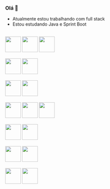### Olá 👋


- Atualmente estou trabalhando com full stack
- Estou estudando Java e Sprint Boot


<!--PHP-->
<div style="display: inline_block"><br>
  <img src="https://cdn.jsdelivr.net/gh/devicons/devicon/icons/php/php-plain.svg" style="width: 50px; height: 50px;"/>
  
  <img src="https://cdn.jsdelivr.net/gh/devicons/devicon/icons/laravel/laravel-plain-wordmark.svg" style="width: 50px; height: 50px;"/>
  
  <img src="https://cdn.jsdelivr.net/gh/devicons/devicon/icons/zend/zend-plain-wordmark.svg" style="width: 50px; height: 50px;"/>
</div>
  
  
  
<!--JAVA-->
<div style="display: inline_block"><br>
  <img src="https://cdn.jsdelivr.net/gh/devicons/devicon/icons/java/java-original-wordmark.svg" style="width: 50px; height: 50px;"/>
  
  <img src="https://cdn.jsdelivr.net/gh/devicons/devicon/icons/spring/spring-original-wordmark.svg" style="width: 50px; height: 50px;"/>
</div>
  
  
  
<!--JAVASCRIPT-->
<div style="display: inline_block"><br>
  <img src="https://cdn.jsdelivr.net/gh/devicons/devicon/icons/javascript/javascript-original.svg" style="width: 50px; height: 50px;"/>
  
  <img src="https://cdn.jsdelivr.net/gh/devicons/devicon/icons/vuejs/vuejs-original-wordmark.svg" style="width: 50px; height: 50px;"/>
</div>
  
  
  
<!--HTML / CSS-->
<div style="display: inline_block"><br>
  <img src="https://cdn.jsdelivr.net/gh/devicons/devicon/icons/html5/html5-original-wordmark.svg" style="width: 50px; height: 50px;"/>
  
  <img src="https://cdn.jsdelivr.net/gh/devicons/devicon/icons/css3/css3-original-wordmark.svg" style="width: 50px; height: 50px;"/>
  
  <img src="https://cdn.jsdelivr.net/gh/devicons/devicon/icons/bootstrap/bootstrap-plain-wordmark.svg" style="width: 50px; height: 50px;"/>
</div>


<!--BD-->
<div style="display: inline_block"><br>
  <img src="https://cdn.jsdelivr.net/gh/devicons/devicon/icons/mysql/mysql-original-wordmark.svg" style="width: 50px; height: 50px;"/>

  <img src="https://cdn.jsdelivr.net/gh/devicons/devicon/icons/postgresql/postgresql-original-wordmark.svg" style="width: 50px; height: 50px;"/>
</div>
  
  
  
<!--WEB-->
<div style="display: inline_block"><br>
  <img src="https://cdn.jsdelivr.net/gh/devicons/devicon/icons/nginx/nginx-original.svg" style="width: 50px; height: 50px;"/>
  
  <img src="https://cdn.jsdelivr.net/gh/devicons/devicon/icons/apache/apache-original-wordmark.svg" style="width: 50px; height: 50px;"/>

</div>
  
  
  
<!--OUTROS-->
<div style="display: inline_block"><br>
  <img src="https://cdn.jsdelivr.net/gh/devicons/devicon/icons/git/git-plain-wordmark.svg" style="width: 50px; height: 50px;"/>

  <img src="https://cdn.jsdelivr.net/gh/devicons/devicon/icons/linux/linux-original.svg" style="width: 50px; height: 50px;"/>

</div>
